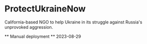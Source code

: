 # ProtectUkraineNow
California-based NGO to help Ukraine in its struggle against Russia's unprovoked aggression.

** Manual deployment **
2023-08-29